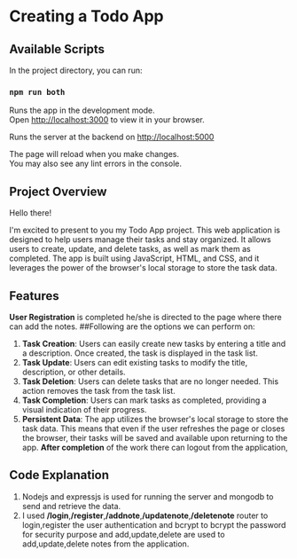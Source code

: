 # Creating a Todo App

## Available Scripts

In the project directory, you can run:

### `npm run both`

Runs the app in the development mode.\
Open [http://localhost:3000](http://localhost:3000) to view it in your browser.

Runs the server at the backend on [http://localhost:5000](http://localhost:5000) 

The page will reload when you make changes.\
You may also see any lint errors in the console.


## Project Overview

Hello there!

I'm excited to present to you my Todo App project. This web application is designed to help users manage their tasks and stay organized. It allows users to create, update, and delete tasks, as well as mark them as completed. The app is built using JavaScript, HTML, and CSS, and it leverages the power of the browser's local storage to store the task data.

## Features
**User Registration** is completed he/she is directed to the page where there can add the notes.
##Following are the options we can perform on:
1. **Task Creation**: Users can easily create new tasks by entering a title and a description. Once created, the task is displayed in the task list.
2. **Task Update**: Users can edit existing tasks to modify the title, description, or other details.
3. **Task Deletion**: Users can delete tasks that are no longer needed. This action removes the task from the task list.
4. **Task Completion**: Users can mark tasks as completed, providing a visual indication of their progress.
5. **Persistent Data**: The app utilizes the browser's local storage to store the task data. This means that even if the user refreshes the page or closes the browser, their tasks will be saved and available upon returning to the app.
**After completion**  of the work there can logout from the application,

## Code Explanation

1. Nodejs and expressjs is used for running the server and mongodb to send and retrieve the data.
2. I used **/login**,**/register**,**/addnote**,**/updatenote**,**/deletenote** router to login,register the user authentication and bcrypt to bcrypt the password for security purpose and add,update,delete are used to add,update,delete notes from the application.

